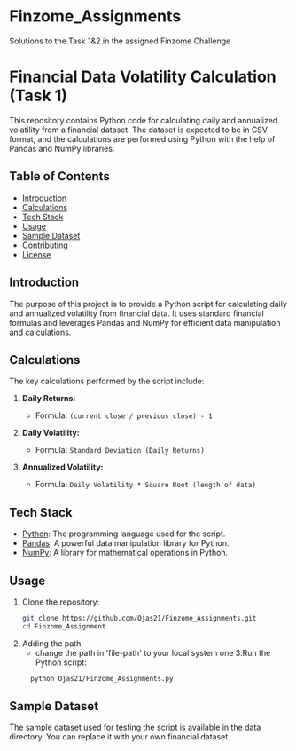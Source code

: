 # Finzome_Assignments
Solutions to the Task 1&amp;2 in the assigned Finzome Challenge

# Financial Data Volatility Calculation (Task 1)

This repository contains Python code for calculating daily and annualized volatility from a financial dataset. The dataset is expected to be in CSV format, and the calculations are performed using Python with the help of Pandas and NumPy libraries.

## Table of Contents
- [Introduction](#introduction)
- [Calculations](#calculations)
- [Tech Stack](#tech-stack)
- [Usage](#usage)
- [Sample Dataset](#sample-dataset)
- [Contributing](#contributing)
- [License](#license)

## Introduction

The purpose of this project is to provide a Python script for calculating daily and annualized volatility from financial data. It uses standard financial formulas and leverages Pandas and NumPy for efficient data manipulation and calculations.

## Calculations

The key calculations performed by the script include:

1. **Daily Returns:**
   - Formula: `(current close / previous close) - 1`

2. **Daily Volatility:**
   - Formula: `Standard Deviation (Daily Returns)`

3. **Annualized Volatility:**
   - Formula: `Daily Volatility * Square Root (length of data)`

## Tech Stack

- [Python](https://www.python.org/): The programming language used for the script.
- [Pandas](https://pandas.pydata.org/): A powerful data manipulation library for Python.
- [NumPy](https://numpy.org/): A library for mathematical operations in Python.

## Usage
1. Clone the repository:
   ```bash
   git clone https://github.com/Ojas21/Finzome_Assignments.git
   cd Finzome_Assignment
2. Adding the path:
   - change the path in 'file-path' to your local system one
3.Run the Python script:
   ```bash
     python Ojas21/Finzome_Assignments.py

## Sample Dataset
The sample dataset used for testing the script is available in the data directory. You can replace it with your own financial dataset.


